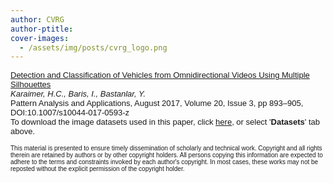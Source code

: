 ```yaml
---
author: CVRG
author-ptitle: 
cover-images:
  - /assets/img/posts/cvrg_logo.png
---
```


<p><font face="Verdana, Arial, Helvetica, sans-serif" size="2">
<a href="publications/Karaimer_et_al_PAAA_AAM.pdf" target="blank">Detection and Classification of Vehicles from Omnidirectional Videos Using Multiple Silhouettes</a>
<br><i>Karaimer, H.C., Baris, I., Bastanlar, Y.</i>
<br>Pattern Analysis and Applications, August 2017, Volume 20, Issue 3, pp 893–905, DOI:10.1007/s10044-017-0593-z
<br>To download the image datasets used in this paper, click <a href="datasets.htm" target="mainFrame">here</a>, or select '<b>Datasets</b>' tab above.
</font></p>

<font face="Verdana, Arial, Helvetica, sans-serif" size="1">
This material is presented to ensure timely dissemination of scholarly and technical work. Copyright and all rights therein are retained by authors or by other copyright holders. All persons copying this information are expected to adhere to the terms and constraints invoked by each author's copyright. In most cases, these works may not be reposted without the explicit permission of the copyright holder.
<br>
</font>
